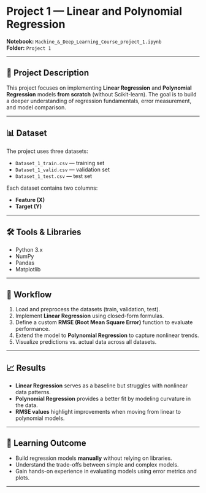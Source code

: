 # Project 1 — Linear and Polynomial Regression  

**Notebook:** `Machine_&_Deep_Learning_Course_project_1.ipynb`  
**Folder:** `Project 1`  

---

## 📌 Project Description  
This project focuses on implementing **Linear Regression** and **Polynomial Regression** models **from scratch** (without Scikit-learn). The goal is to build a deeper understanding of regression fundamentals, error measurement, and model comparison.  

---

## 📊 Dataset  
The project uses three datasets:  
- `Dataset_1_train.csv` — training set  
- `Dataset_1_valid.csv` — validation set  
- `Dataset_1_test.csv` — test set  

Each dataset contains two columns:  
- **Feature (X)**  
- **Target (Y)**  

---

## 🛠️ Tools & Libraries  
- Python 3.x  
- NumPy  
- Pandas  
- Matplotlib  

---

## 🚀 Workflow  
1. Load and preprocess the datasets (train, validation, test).  
2. Implement **Linear Regression** using closed-form formulas.  
3. Define a custom **RMSE (Root Mean Square Error)** function to evaluate performance.  
4. Extend the model to **Polynomial Regression** to capture nonlinear trends.  
5. Visualize predictions vs. actual data across all datasets.  

---

## 📈 Results  
- **Linear Regression** serves as a baseline but struggles with nonlinear data patterns.  
- **Polynomial Regression** provides a better fit by modeling curvature in the data.  
- **RMSE values** highlight improvements when moving from linear to polynomial models.  

---

## 🎯 Learning Outcome  
- Build regression models **manually** without relying on libraries.  
- Understand the trade-offs between simple and complex models.  
- Gain hands-on experience in evaluating models using error metrics and plots.  

---
